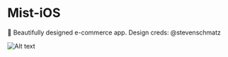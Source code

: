 # Mist-iOS
👗 Beautifully designed e-commerce app. Design creds: @stevenschmatz

![Alt text](https://www.youtube.com/watch?v=-wrPTU5_Awk)
